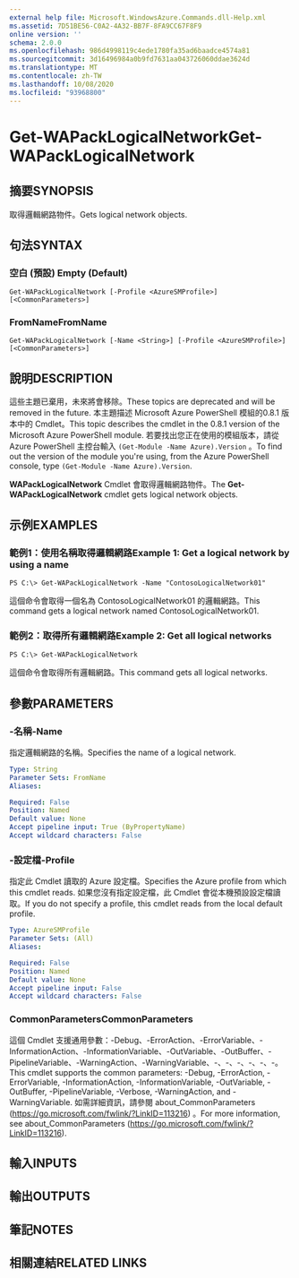 ```yaml
---
external help file: Microsoft.WindowsAzure.Commands.dll-Help.xml
ms.assetid: 7D51BE56-C0A2-4A32-BB7F-8FA9CC67F8F9
online version: ''
schema: 2.0.0
ms.openlocfilehash: 986d4998119c4ede1780fa35ad6baadce4574a81
ms.sourcegitcommit: 3d16496984a0b9fd7631aa043726060ddae3624d
ms.translationtype: MT
ms.contentlocale: zh-TW
ms.lasthandoff: 10/08/2020
ms.locfileid: "93968800"
---
```

# <span data-ttu-id="6a03e-101">Get-WAPackLogicalNetwork</span><span class="sxs-lookup"><span data-stu-id="6a03e-101">Get-WAPackLogicalNetwork</span></span>

## <span data-ttu-id="6a03e-102">摘要</span><span class="sxs-lookup"><span data-stu-id="6a03e-102">SYNOPSIS</span></span>
<span data-ttu-id="6a03e-103">取得邏輯網路物件。</span><span class="sxs-lookup"><span data-stu-id="6a03e-103">Gets logical network objects.</span></span>

## <span data-ttu-id="6a03e-104">句法</span><span class="sxs-lookup"><span data-stu-id="6a03e-104">SYNTAX</span></span>

### <span data-ttu-id="6a03e-105">空白 (預設) </span><span class="sxs-lookup"><span data-stu-id="6a03e-105">Empty (Default)</span></span>
```
Get-WAPackLogicalNetwork [-Profile <AzureSMProfile>] [<CommonParameters>]
```

### <span data-ttu-id="6a03e-106">FromName</span><span class="sxs-lookup"><span data-stu-id="6a03e-106">FromName</span></span>
```
Get-WAPackLogicalNetwork [-Name <String>] [-Profile <AzureSMProfile>] [<CommonParameters>]
```

## <span data-ttu-id="6a03e-107">說明</span><span class="sxs-lookup"><span data-stu-id="6a03e-107">DESCRIPTION</span></span>
<span data-ttu-id="6a03e-108">這些主題已棄用，未來將會移除。</span><span class="sxs-lookup"><span data-stu-id="6a03e-108">These topics are deprecated and will be removed in the future.</span></span>
<span data-ttu-id="6a03e-109">本主題描述 Microsoft Azure PowerShell 模組的0.8.1 版本中的 Cmdlet。</span><span class="sxs-lookup"><span data-stu-id="6a03e-109">This topic describes the cmdlet in the 0.8.1 version of the Microsoft Azure PowerShell module.</span></span>
<span data-ttu-id="6a03e-110">若要找出您正在使用的模組版本，請從 Azure PowerShell 主控台輸入 `(Get-Module -Name Azure).Version` 。</span><span class="sxs-lookup"><span data-stu-id="6a03e-110">To find out the version of the module you're using, from the Azure PowerShell console, type `(Get-Module -Name Azure).Version`.</span></span>

<span data-ttu-id="6a03e-111">**WAPackLogicalNetwork** Cmdlet 會取得邏輯網路物件。</span><span class="sxs-lookup"><span data-stu-id="6a03e-111">The **Get-WAPackLogicalNetwork** cmdlet gets logical network objects.</span></span>

## <span data-ttu-id="6a03e-112">示例</span><span class="sxs-lookup"><span data-stu-id="6a03e-112">EXAMPLES</span></span>

### <span data-ttu-id="6a03e-113">範例1：使用名稱取得邏輯網路</span><span class="sxs-lookup"><span data-stu-id="6a03e-113">Example 1: Get a logical network by using a name</span></span>
```
PS C:\> Get-WAPackLogicalNetwork -Name "ContosoLogicalNetwork01"
```

<span data-ttu-id="6a03e-114">這個命令會取得一個名為 ContosoLogicalNetwork01 的邏輯網路。</span><span class="sxs-lookup"><span data-stu-id="6a03e-114">This command gets a logical network named ContosoLogicalNetwork01.</span></span>

### <span data-ttu-id="6a03e-115">範例2：取得所有邏輯網路</span><span class="sxs-lookup"><span data-stu-id="6a03e-115">Example 2: Get all logical networks</span></span>
```
PS C:\> Get-WAPackLogicalNetwork
```

<span data-ttu-id="6a03e-116">這個命令會取得所有邏輯網路。</span><span class="sxs-lookup"><span data-stu-id="6a03e-116">This command gets all logical networks.</span></span>

## <span data-ttu-id="6a03e-117">參數</span><span class="sxs-lookup"><span data-stu-id="6a03e-117">PARAMETERS</span></span>

### <span data-ttu-id="6a03e-118">-名稱</span><span class="sxs-lookup"><span data-stu-id="6a03e-118">-Name</span></span>
<span data-ttu-id="6a03e-119">指定邏輯網路的名稱。</span><span class="sxs-lookup"><span data-stu-id="6a03e-119">Specifies the name of a logical network.</span></span>

```yaml
Type: String
Parameter Sets: FromName
Aliases:

Required: False
Position: Named
Default value: None
Accept pipeline input: True (ByPropertyName)
Accept wildcard characters: False
```

### <span data-ttu-id="6a03e-120">-設定檔</span><span class="sxs-lookup"><span data-stu-id="6a03e-120">-Profile</span></span>
<span data-ttu-id="6a03e-121">指定此 Cmdlet 讀取的 Azure 設定檔。</span><span class="sxs-lookup"><span data-stu-id="6a03e-121">Specifies the Azure profile from which this cmdlet reads.</span></span>
<span data-ttu-id="6a03e-122">如果您沒有指定設定檔，此 Cmdlet 會從本機預設設定檔讀取。</span><span class="sxs-lookup"><span data-stu-id="6a03e-122">If you do not specify a profile, this cmdlet reads from the local default profile.</span></span>

```yaml
Type: AzureSMProfile
Parameter Sets: (All)
Aliases:

Required: False
Position: Named
Default value: None
Accept pipeline input: False
Accept wildcard characters: False
```

### <span data-ttu-id="6a03e-123">CommonParameters</span><span class="sxs-lookup"><span data-stu-id="6a03e-123">CommonParameters</span></span>
<span data-ttu-id="6a03e-124">這個 Cmdlet 支援通用參數：-Debug、-ErrorAction、-ErrorVariable、-InformationAction、-InformationVariable、-OutVariable、-OutBuffer、-PipelineVariable、-WarningAction、-WarningVariable、-、-、-、-、-、-。</span><span class="sxs-lookup"><span data-stu-id="6a03e-124">This cmdlet supports the common parameters: -Debug, -ErrorAction, -ErrorVariable, -InformationAction, -InformationVariable, -OutVariable, -OutBuffer, -PipelineVariable, -Verbose, -WarningAction, and -WarningVariable.</span></span> <span data-ttu-id="6a03e-125">如需詳細資訊，請參閱 about_CommonParameters (https://go.microsoft.com/fwlink/?LinkID=113216) 。</span><span class="sxs-lookup"><span data-stu-id="6a03e-125">For more information, see about_CommonParameters (https://go.microsoft.com/fwlink/?LinkID=113216).</span></span>

## <span data-ttu-id="6a03e-126">輸入</span><span class="sxs-lookup"><span data-stu-id="6a03e-126">INPUTS</span></span>

## <span data-ttu-id="6a03e-127">輸出</span><span class="sxs-lookup"><span data-stu-id="6a03e-127">OUTPUTS</span></span>

## <span data-ttu-id="6a03e-128">筆記</span><span class="sxs-lookup"><span data-stu-id="6a03e-128">NOTES</span></span>

## <span data-ttu-id="6a03e-129">相關連結</span><span class="sxs-lookup"><span data-stu-id="6a03e-129">RELATED LINKS</span></span>

